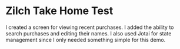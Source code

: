 # Zilch Take Home Test

I created a screen for viewing recent purchases. I added the ability to search purchases and editing their names. I also used Jotai for state management since I only needed something simple for this demo.

